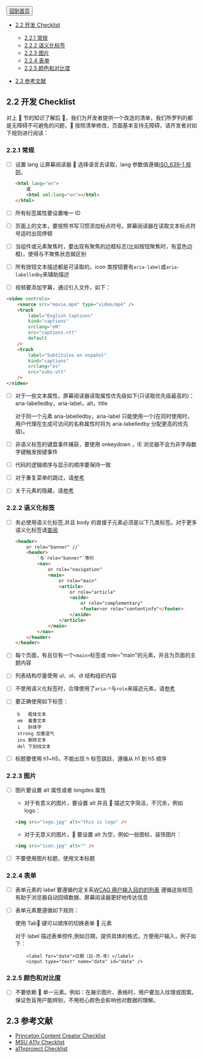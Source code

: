 <button>[回到首页](../index.md)</button>

<!-- TOC -->

-   [2.2 开发 Checklist](#2.2-开发-Checklist)

    -   [2.2.1 常规](#2.2.1-常规)
    -   [2.2.2 语义化标签](#2.2.2-语义化标签)
    -   [2.2.3 图片](#2.2.3-图片)
    -   [2.2.4 表单](#2.2.4-表单)
    -   [2.2.5 颜色和对比度](#2.2.5-颜色和对比度)

-   [2.3 参考文献](#2.3-参考文献)

## 2.2 开发 Checklist

对上  节的知识了解后 ，我们为开发者提供一个改造的清单，我们所罗列的都是无障碍不可避免的问题， 按照清单修改，页面基本支持无障碍，请开发者对如下规则进行阅读：

### 2.2.1 常规

-   [ ] 设置 lang 让屏幕阅读器  选择语言去读取，lang 参数值遵循[ISO_639-1 规则](https://zh.wikipedia.org/wiki/ISO_639-1)，

    ```html
    <html lang="en">
        或
        <html xml:lang="en"></html>
    </html>
    ```

-   [ ] 所有标签属性要设置唯一 ID

-   [ ] 页面上的文本，要按照书写习惯添加标点符号。屏幕阅读器在读取文本标点符号适时出现停顿

-   [ ] 当组件或元素聚焦时，要出现有聚焦的边框标志(比如按钮聚焦时，有蓝色边框)，使得与不聚焦状态做区别

-   [ ] 所有按钮文本描述都是可读取的，icon 类按钮要有`aria-label`或`aria-labelledby`来辅助描述

-   [ ] 视频要添加字幕，通过引入文件，如下：

```html
<video controls>
    <source src="movie.mp4" type="video/mp4" />
    <track
        label="English Captions"
        kind="captions"
        srclang="eN"
        src="captions.vtt"
        default
    />
    <track
        label="Subtitulos en español"
        kind="captions"
        srclang="es"
        src="subs.vtt"
    />
</video>
```

-   [ ] 对于一些文本属性，屏幕阅读器读取属性优先级如下(只读取优先级最高的)：aria-labelledby，aria-label，alt，title

    对于同一个元素 aria-labelledby，aria-label 只能使用一个(在同时使用时，用户代理在生成可访问的名称属性时将为 aria-labelledby 分配更高的优先级)。

-   [ ] 非语义标签的键盘事件捕获，要使用 onkeydown ，IE 浏览器不会为非字母数字键触发按键事件

-   [ ] 代码的逻辑顺序与显示的顺序要保持一致

-   [ ] 对于重复菜单的跳过，请[参考](../content-creation-link/page1.md)

-   [ ] 关于元素的隐藏，请[参考](../content-creation-link/page2.md)

### 2.2.2 语义化标签

-   [ ] 务必使用语义化标签,并且 body 的直接子元素必须是以下几类标签。对于更多语义化标签请[查阅](https://developer.mozilla.org/en-US/docs/Web/HTML/Element)

    ```html
    <header>
        or role="banner" //`
        <header>
            `与`role="banner"`等价
            <nav>
                or role="navigation"
                <main>
                    or role="main"
                    <article>
                        or role="article"
                        <aside>
                            or role="complementary"
                            <footer>or role="contentinfo"</footer>
                        </aside>
                    </article>
                </main>
            </nav>
        </header>
    </header>
    ```

-   [ ] 每个页面，有且仅有一个`<main>`标签或 role="main"的元素，并且为页面的主题内容

-   [ ] 列表结构尽量使用 ul、ol、dl 结构组织内容

-   [ ] 不使用语义化标签时，合理使用了`aria-*`与`role`来描述元素，请[参考](../part1/WAI-ARIA.md)

-   [ ] 要正确使用如下标签：

```
    b	粗体文本
    em	着重文本
    i	斜体字
    strong 加重语气
    ins	删除文本
    del	下划线文本
```

-   [ ] 标题要使用 h1~h5，不能出现 h 标签跳跃，遵循从 h1 到 h5 顺序

### 2.2.3 图片

-   [ ] 图片要设置 alt 属性或者 longdes 属性

    -   对于有意义的图片，要设置 alt 并且  描述文字简洁，不冗余，例如 logo：

    ```html
    <img src="logo.jpg" alt="this is logo" />
    ```

    -   对于无意义的图片， 要设置 alt 为空，例如一些图标，装饰图片：

    ```html
    <img src="icon.jpg" alt="" />
    ```

-   [ ] 不要使用图片标题，使用文本标题

### 2.2.4 表单

-   [ ] 表单元素的 label 要遵循约定关系[WCAG 用户输入目的的列表](https://w3c.github.io/WCAG21-zh/index.html#input-purposes)
        遵循这些规范有助于浏览器自动回填数据、屏幕阅读器更好地传达信息

-   [ ] 表单元素要遵循如下规则：

    使用 Tab 键可以顺序的切换表单  元素

    对于 label 描述表单控件,例如日期，提供具体的格式，方便用户输入，例子如下：

    ```
        <label for="date">日期（日-月-年）</label>
        <input type="text" name="date" id="date" />
    ```

### 2.2.5 颜色和对比度

-   [ ] 不要依赖  单一元素。例如：在展示图片、表格时，用户要加入纹理或图案。保证色盲用户能辨别，不用担心颜色会影响他对数据的理解。

## 2.3 参考文献

-   [Princeton Content Creator Checklist](https://ux.princeton.edu/accessibility/accessibility-checklist)
-   [MSU A11y Checklist](https://webaccess.msu.edu/Help_and_Resources/checklist.html)
-   [a11yproject Checklist](https://a11yproject.com/)
